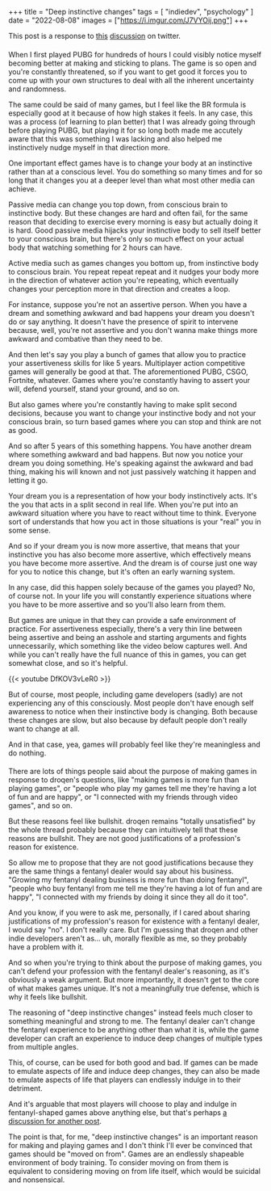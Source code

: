 +++
title = "Deep instinctive changes"
tags = [
    "indiedev", "psychology"
]
date = "2022-08-08"
images = ["https://i.imgur.com/J7VYOij.png"]
+++

This post is a response to [this](https://twitter.com/droqen/status/1556268196583411713) [discussion](https://twitter.com/droqen/status/1555942320708657152) on twitter.

####

When I first played PUBG for hundreds of hours I could visibly notice myself becoming better at making and sticking to plans.
The game is so open and you're constantly threatened, so if you want to get good it forces you to come up with your own structures to deal with all the inherent uncertainty and randomness.

The same could be said of many games, but I feel like the BR formula is especially good at it because of how high stakes it feels. In any case,
this was a process (of learning to plan better) that I was already going through before playing PUBG, but playing it for so long both made me accutely aware that this was something
I was lacking and also helped me instinctively nudge myself in that direction more.

One important effect games have is to change your body at an instinctive rather than at a conscious level. You do something so many times and for so long
that it changes you at a deeper level than what most other media can achieve.

Passive media can change you top down, from conscious brain to instinctive body. But these changes are hard and often fail, for the same reason that deciding to
exercise every morning is easy but actually doing it is hard. Good passive media hijacks your instinctive body to sell itself better to your conscious brain,
but there's only so much effect on your actual body that watching something for 2 hours can have.

Active media such as games changes you bottom up, from instinctive body to conscious brain. You repeat repeat repeat and it nudges your body more in the direction
of whatever action you're repeating, which eventually changes your perception more in that direction and creates a loop.

For instance, suppose you're not an assertive person. When you have a dream and something awkward and bad happens your dream you doesn't do or say anything.
It doesn't have the presence of spirit to intervene because, well, you're not assertive and you don't wanna make things more awkward and combative than they need to be.

And then let's say you play a bunch of games that allow you to practice your assertiveness skills for like 5 years. Multiplayer action competitive games will generally be good at that.
The aforementioned PUBG, CSGO, Fortnite, whatever. Games where you're constantly having to assert your will, defend yourself, stand your ground, and so on.

But also games where you're constantly having to make split second decisions, because you want to change your instinctive body and not your conscious brain,
so turn based games where you can stop and think are not as good.

And so after 5 years of this something happens. You have another dream where something awkward and bad happens. But now you notice your dream you doing something.
He's speaking against the awkward and bad thing, making his will known and not just passively watching it happen and letting it go.

Your dream you is a representation of how your body instinctively acts. It's the you that acts in a split second in real life. When you're put into an awkward situation
where you have to react without time to think. Everyone sort of understands that how you act in those situations is your "real" you in some sense.

And so if your dream you is now more assertive, that means that your instinctive you has also become more assertive, which effectively means you have become more assertive.
And the dream is of course just one way for you to notice this change, but it's often an early warning system.

In any case, did this happen solely because of the games you played? No, of course not. 
In your life you will constantly experience situations where you have to be more assertive and so you'll also learn from them.

But games are unique in that they can provide a safe environment of practice. For assertiveness especially, there's a very thin line between being assertive and being
an asshole and starting arguments and fights unnecessarily, which something like the video below captures well. And while you can't really have the full nuance of this in games, you can get somewhat close, and so it's helpful.

{{< youtube DfKOV3vLeR0 >}}

But of course, most people, including game developers (sadly) are not experiencing any of this consciously. Most people don't have enough self awareness to notice when their
instinctive body is changing. Both because these changes are slow, but also because by default people don't really want to change at all.

And in that case, yea, games will probably feel like they're meaningless and do nothing.

####

There are lots of things people said about the purpose of making games in response to droqen's questions, like
"making games is more fun than playing games", or "people who play my games tell me they're having a lot of fun and are happy", or "I connected with my friends through video games", and so on.

But these reasons feel like bullshit. droqen remains "totally unsatisfied" by the whole thread probably because they can intuitively tell that these reasons are bullshit.
They are not good justifications of a profession's reason for existence.

So allow me to propose that they are not good justifications because they are the same things a fentanyl dealer would say about his business.
"Growing my fentanyl dealing business is more fun than doing fentanyl", "people who buy fentanyl from me tell me they're having a lot of fun and are happy", "I connected with my friends by doing it since they all do it too".

And you know, if you were to ask me, personally, if I cared about sharing justifications of my profession's reason for existence with a fentanyl dealer, I would say "no". I don't really care.
But I'm guessing that droqen and other indie developers aren't as... uh, morally flexible as me, so they probably have a problem with it.

And so when you're trying to think about the purpose of making games, you can't defend your profession with the fentanyl dealer's reasoning, as it's obviously a weak argument.
But more importantly, it doesn't get to the core of what makes games unique. It's not a meaningfully true defense, which is why it feels like bullshit.

The reasoning of "deep instinctive changes" instead feels much closer to something meaningful and strong to me. The fentanyl dealer can't change the fentanyl experience to be anything other than what it is,
while the game developer can craft an experience to induce deep changes of multiple types from multiple angles.

This, of course, can be used for both good and bad. If games can be made to emulate aspects of life and induce deep changes, they can also be made to emulate aspects of life that players can endlessly indulge in to their detriment.

And it's arguable that most players will choose to play and indulge in fentanyl-shaped games above anything else, but that's perhaps [a discussion for another post](https://twitter.com/a327ex/status/1551328243894161408).

The point is that, for me, "deep instinctive changes" is an important reason for making and playing games and I don't think I'll ever be convinced that games should be "moved on from".
Games are an endlessly shapeable environment of body training. To consider moving on from them is equivalent to considering moving on from life itself, which would be suicidal and nonsensical.
